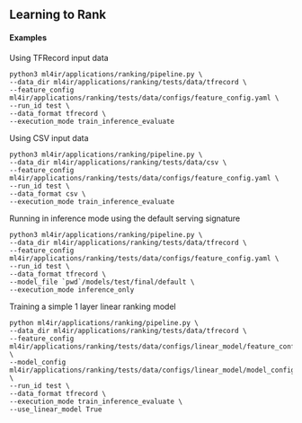 ## Learning to Rank

#### Examples
Using TFRecord input data
```
python3 ml4ir/applications/ranking/pipeline.py \
--data_dir ml4ir/applications/ranking/tests/data/tfrecord \
--feature_config ml4ir/applications/ranking/tests/data/configs/feature_config.yaml \
--run_id test \
--data_format tfrecord \
--execution_mode train_inference_evaluate
```

Using CSV input data
```
python3 ml4ir/applications/ranking/pipeline.py \
--data_dir ml4ir/applications/ranking/tests/data/csv \
--feature_config ml4ir/applications/ranking/tests/data/configs/feature_config.yaml \
--run_id test \
--data_format csv \
--execution_mode train_inference_evaluate
```

Running in inference mode using the default serving signature
```
python3 ml4ir/applications/ranking/pipeline.py \
--data_dir ml4ir/applications/ranking/tests/data/tfrecord \
--feature_config ml4ir/applications/ranking/tests/data/configs/feature_config.yaml \
--run_id test \
--data_format tfrecord \
--model_file `pwd`/models/test/final/default \
--execution_mode inference_only
```

Training a simple 1 layer linear ranking model
```
python ml4ir/applications/ranking/pipeline.py \
--data_dir ml4ir/applications/ranking/tests/data/tfrecord \
--feature_config ml4ir/applications/ranking/tests/data/configs/linear_model/feature_config.yaml \
--model_config ml4ir/applications/ranking/tests/data/configs/linear_model/model_config.yaml \
--run_id test \
--data_format tfrecord \
--execution_mode train_inference_evaluate \
--use_linear_model True
```